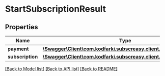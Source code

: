 # StartSubscriptionResult

## Properties
Name | Type | Description | Notes
------------ | ------------- | ------------- | -------------
**payment** | [**\Swagger\Client\com.kodfarki.subscreasy.client.model\ChargingLog**](ChargingLog.md) |  | [optional] 
**subscription** | [**\Swagger\Client\com.kodfarki.subscreasy.client.model\Subsription**](Subsription.md) |  | [optional] 

[[Back to Model list]](../README.md#documentation-for-models) [[Back to API list]](../README.md#documentation-for-api-endpoints) [[Back to README]](../README.md)


